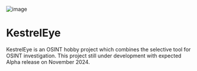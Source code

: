![image](https://github.com/syberseeker/KestrelEye/assets/137786660/9cc3cbf7-3bed-4d89-8172-9a453fc3dc3f)


# KestrelEye
KestrelEye is an OSINT hobby project which combines the selective tool for OSINT investigation. This project still under development with expected Alpha release on November 2024.
